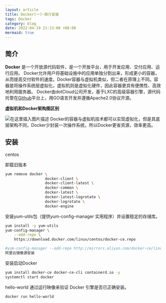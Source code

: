 ```yaml
---
layout: article
title: Docker(一)—简介安装
tags: Docker
category: blog
date: 2022-04-19 21:13:00 +08:00
mermaid: true
---
```

## 简介
**Docker** 是一个开放源代码软件，是一个开放平台，用于开发应用、交付应用、运行应用。 Docker允许用户将基础设施中的应用单独分割出来，形成更小的容器，从而提高交付软件的速度。Docker容器与虚拟机类似，但二者在原理上不同。容器是将操作系统层虚拟化，虚拟机则是虚拟化硬件，因此容器更具有便携性、高效地利用服务器。
Docker由dotCloud公司开发，基于LXC的高级容器引擎，源代码托管在[Github](https://github.com/moby/moby)平台上，用GO语言开发并遵循Apache2.0协议开源。



**虚拟机和Docker架构图区别**

![在这里插入图片描述](https://img-blog.csdnimg.cn/b583494f36854853a2a3dcb90647dd27.png?x-oss-process=image/watermark,type_d3F5LXplbmhlaQ,shadow_50,text_Q1NETiBAeXV0YW9fNTE3,size_20,color_FFFFFF,t_70,g_se,x_16)
Docker的容器与虚拟机技术都可以实现虚拟化，但是其底层架构不同，Docker少封装一次操作系统，所以Docker更省资源，效率更高。

## 安装
centos

卸载旧版本

```bash
yum remove docker \
                  docker-client \
                  docker-client-latest \
                  docker-common \
                  docker-latest \
                  docker-latest-logrotate \
                  docker-logrotate \
                  docker-engine
```
安装yum-utils包（提供yum-config-manager 实用程序）并设置稳定的存储库。
```bash
yum install -y yum-utils
yum-config-manager \
    --add-repo \
    https://download.docker.com/linux/centos/docker-ce.repo

#yum-config-manager --add-repo http://mirrors.aliyun.com/docker-ce/linux/centos/docker-ce.repo 
阿里云镜像源安装
```

安装启动Docker
```bash
yum install docker-ce docker-ce-cli containerd.io -y
systemctl start docker
```
hello-world 通过运行映像来验证 Docker 引擎是否已正确安装。

```bash
docker run hello-world
```
